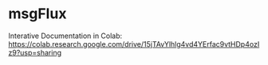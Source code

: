 # msgFlux

Interative Documentation in Colab: https://colab.research.google.com/drive/15jTAvYlhlg4vd4YErfac9vtHDp4ozIz9?usp=sharing